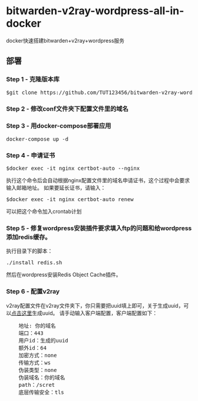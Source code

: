 # bitwarden-v2ray-wordpress-all-in-docker
docker快速搭建bitwarden+v2ray+wordpress服务

## 部署 
### Step 1 - 克隆版本库
<pre>$git clone https://github.com/TUT123456/bitwarden-v2ray-wordpress-all-in-docker.git</pre>
### Step 2 - 修改conf文件夹下配置文件里的域名
### Step 3 - 用docker-compose部署应用
<pre>docker-compose up -d</pre>
### Step 4 - 申请证书
<pre>$docker exec -it nginx certbot-auto --nginx</pre>
执行这个命令后会自动根据nginx配置文件里的域名申请证书，这个过程中会要求输入邮箱地址。
如果要延长证书，请输入：
<pre>$docker exec -it nginx certbot-auto renew</pre>
可以把这个命令加入crontab计划
### Step 5 - 修复wordpress安装插件要求填入ftp的问题和给wordpress添加redis缓存。
执行目录下的脚本：<pre>./install_redis.sh</pre>
然后在wordpress安装Redis Object Cache插件。
### Step 6 - 配置v2ray
v2ray配置文件在v2ray文件夹下，你只需要把uuid填上即可，关于生成uuid，可以[点击这里](https://www.uuidgenerator.net/)生成uuid。
请手动输入客户端配置，客户端配置如下：
<pre>
    地址: 你的域名
    端口：443
    用户id：生成的uuid
    额外id：64
    加密方式：none
    传输方式：ws
    伪装类型：none
    伪装域名：你的域名
    path：/scret
    底层传输安全：tls
    
</pre>
